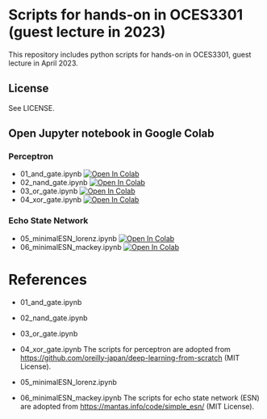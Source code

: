 # Scripts for hands-on in OCES3301 (guest lecture in 2023)
This repository includes python scripts for hands-on in OCES3301, guest lecture in April 2023.

## License
See LICENSE.

## Open Jupyter notebook in Google Colab
### Perceptron
- 01_and_gate.ipynb [![Open In Colab](https://colab.research.google.com/assets/colab-badge.svg)](https://colab.research.google.com/github/ong8181/OCES3301_guest/blob/main/01_and_gate.ipynb)
- 02_nand_gate.ipynb [![Open In Colab](https://colab.research.google.com/assets/colab-badge.svg)](https://colab.research.google.com/github/ong8181/OCES3301_guest/blob/main/02_nand_gate.ipynb)
- 03_or_gate.ipynb [![Open In Colab](https://colab.research.google.com/assets/colab-badge.svg)](https://colab.research.google.com/github/ong8181/OCES3301_guest/blob/main/03_or_gate.ipynb)
- 04_xor_gate.ipynb [![Open In Colab](https://colab.research.google.com/assets/colab-badge.svg)](https://colab.research.google.com/github/ong8181/OCES3301_guest/blob/main/04_xor_gate.ipynb)

### Echo State Network
- 05_minimalESN_lorenz.ipynb [![Open In Colab](https://colab.research.google.com/assets/colab-badge.svg)](https://colab.research.google.com/github/ong8181/OCES3301_guest/blob/main/05_minimalESN_lorenz.ipynb)
- 06_minimalESN_mackey.ipynb [![Open In Colab](https://colab.research.google.com/assets/colab-badge.svg)](https://colab.research.google.com/github/ong8181/OCES3301_guest/blob/main/06_minimalESN_mackey.ipynb)


# References
- 01_and_gate.ipynb
- 02_nand_gate.ipynb
- 03_or_gate.ipynb
- 04_xor_gate.ipynb
The scripts for perceptron are adopted from https://github.com/oreilly-japan/deep-learning-from-scratch (MIT License).

- 05_minimalESN_lorenz.ipynb
- 06_minimalESN_mackey.ipynb
The scripts for echo state network (ESN) are adopted from https://mantas.info/code/simple_esn/ (MIT License).

